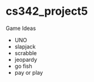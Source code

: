 # cs342_project5

Game Ideas
 - UNO
 - slapjack
 - scrabble
 - jeopardy
 - go fish
 - pay or play 
 
